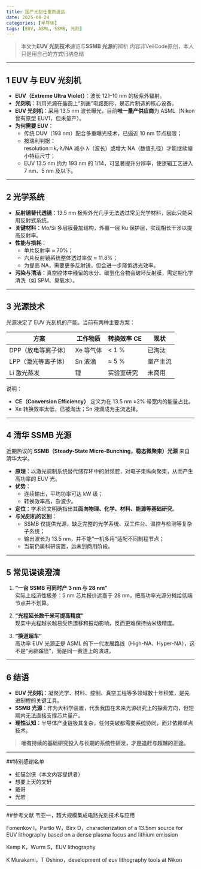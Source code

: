 ```yaml
---
title: 国产光刻任重而道远
date: 2025-08-24
categories: [半导体]
tags: [EUV, ASML, SSMB, 光刻]
---
```


> 本文为**EUV 光刻技术**速览与**SSMB 光源**的辨析
> 内容非VeilCode原创，本人只是用自己的方式归纳总结

---

## 1 EUV 与 EUV 光刻机

- **EUV（Extreme Ultra Violet）**：波长 121–10 nm 的极紫外辐射。  
- **光刻机**：利用光源在晶圆上“刻画”电路图形，是芯片制造的核心设备。  
- **EUV 光刻机**：采用 13.5 nm 波长曝光，目前**唯一量产供应商**为 ASML（Nikon 曾有原型 EUV1，但未量产）。  
- **为何需要 EUV**：  
  - 传统 DUV（193 nm）配合多重曝光技术，已逼近 10 nm 节点极限；  
  - 按瑞利判据：  
    resolution＝k₁·λ/NA
    减小 λ（波长）或增大 NA（数值孔径）才能继续缩小特征尺寸；  
  - EUV 13.5 nm 约为 193 nm 的 1/14，可显著提升分辨率，使逻辑工艺进入 7 nm、5 nm 及以下。

---

## 2 光学系统

- **反射镜替代透镜**：13.5 nm 极紫外光几乎无法透过常见光学材料，因此只能采用反射式系统。  
- **关键材料**：Mo/Si 多层膜叠加结构，外覆一层 Ru 保护层，实现相长干涉以提高反射率。  
- **性能与损耗**：  
  - 单片反射率 ≈ 70%；  
  - 六片反射镜系统整体透过率仅 ≈ 11.8%；  
  - 为提高 NA，需要更多反射镜，但会进一步降低透光效率。  
- **污染与清洁**：真空腔体中残留的水分、碳氢化合物会破坏反射膜，需定期化学清洗（如 SPM、臭氧水）。

---

## 3 光源技术

光源决定了 EUV 光刻机的产能。当前有两种主要方案：  

| 方案 | 工作物质 | 转换效率 CE | 现状 |
|---|---|---|---|
| DPP（放电等离子体） | Xe 等气体 | < 1 % | 已淘汰 |
| LPP（激光等离子体） | Sn 液滴 | ≈ 5 % | 量产主流 |
| Li 激光蒸发 | 锂 | 实验室研究 | 未商用 |

说明：  
- **CE（Conversion Efficiency）** 定义为在 13.5 nm ±2% 带宽内的能量占比。  
- Xe 转换效率太低，已被淘汰；Sn 液滴成为主流选择。  

---

## 4 清华 SSMB 光源

近期热议的 **SSMB（Steady-State Micro-Bunching，稳态微聚束）光源** 来自清华大学。  

- **原理**：以激光调制系统替代储存环中的射频腔，对电子束纵向聚束，从而产生高功率的 EUV 光。  
- **优势**：  
  - 连续输出，平均功率可达 kW 级；  
  - 转换效率高，杂波少。  
- **定位**：学术论文明确指出其**面向物理、化学、材料、能源等基础研究**。  
- **与光刻机的区别**：  
  - SSMB 仅提供光源，缺乏完整的光学系统、双工件台、温控与检测等复杂子系统；  
  - 输出波长为 13.5 nm，并不能“一机多用”适配不同制程节点；  
  - 当前仍属科研装置，远未到商用阶段。

---

## 5 常见误读澄清

1. **“一台 SSMB 可同时产 3 nm 与 28 nm”**  
   实际上经济性极差：5 nm 芯片报价远高于 28 nm，把高功率光源分摊给低端节点并不划算。  

2. **“光程延长数千米可提高精度”**  
   现实中光程越长越易受热漂移和振动影响，反而更难保持纳米级精度。  

3. **“换道超车”**  
   高功率 EUV 光源正是 ASML 的下一代发展路线（High-NA、Hyper-NA），这不是“另辟蹊径”，而是同一赛道上的演进。

---

## 6 结语

- **EUV 光刻机**：凝聚光学、材料、控制、真空工程等多领域数十年积累，是先进制程的关键工具。  
- **SSMB 光源**：作为大科学装置，代表我国在未来光源研究上的探索方向，但短期内无法直接支撑芯片量产。  
- **理性认知**：半导体产业链极其复杂，任何突破都需要系统协同，而非依赖单点技术。  

> **唯有持续的基础研究投入与长期的系统性研发，才是追赶与超越的正途。**

---

##特别感谢名单

- 虹猫剑侠（本文内容提供者）
- 想要上天的文轩
- 戴哥
- 光岩

---

##参考文献
韦亚一，超大规模集成电路光刻技术与应用

Fomenkov I，Partlo W，Birx D，characterization of a 13.5nm source for EUV lithography based on a dense plasma focus and lithium emission

Kemp K，Wurm S，EUV lithography

K Murakami，T Oshino，development of euv lithography tools at Nikon